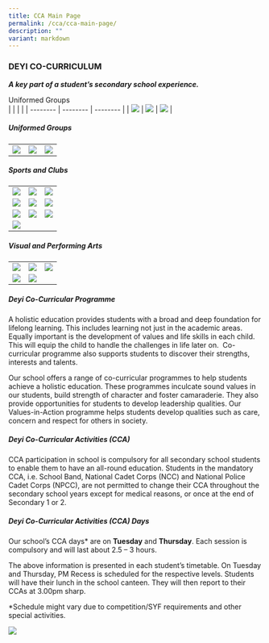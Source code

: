 ```yaml
---
title: CCA Main Page
permalink: /cca/cca-main-page/
description: ""
variant: markdown
---
```

### DEYI CO-CURRICULUM

**_A key part of a student’s secondary school experience._**


Uniformed Groups
<br>
|  |  |  |
| -------- | -------- | -------- |
| [![](/images/CCA/CCA%20Main%20Page/NPCC.png)](https://www.deyisec.moe.edu.sg/cca/uniformed-groups/national-police-cadet-corps/)     | [![](/images/CCA/CCA%20Main%20Page/NCC.png)](https://www.deyisec.moe.edu.sg/cca/uniformed-groups/national-cadet-corps-land/) | [![](/images/CCA/CCA%20Main%20Page/SJB.png)](https://www.deyisec.moe.edu.sg/cca/uniformed-groups/st-john-brigade/)     |




##### Uniformed Groups
|  |  |  |
| -------- | -------- | -------- |
| [![](/images/CCA/CCA%20Main%20Page/NPCC.png)](https://www.deyisec.moe.edu.sg/cca/uniformed-groups/national-police-cadet-corps/) | [![](/images/CCA/CCA%20Main%20Page/NCC.png)](https://www.deyisec.moe.edu.sg/cca/uniformed-groups/national-cadet-corps-land/)     | [![](/images/CCA/CCA%20Main%20Page/SJB.png)](https://www.deyisec.moe.edu.sg/cca/uniformed-groups/st-john-brigade/) |


##### Sports and Clubs
|  |  |  |
| -------- | -------- | -------- |
| [![](/images/CCA/CCA%20Main%20Page/Basketball.png)](https://www.deyisec.moe.edu.sg/cca/sports-and-clubs/basketball-girls/) |  [![](/images/CCA/CCA%20Main%20Page/Badminton.png)](https://www.deyisec.moe.edu.sg/cca/sports-and-clubs/badminton-boys/)  |  [![](/images/CCA/CCA%20Main%20Page/Football_Girls.png)](https://www.deyisec.moe.edu.sg/cca/sports-and-clubs/football-girls/) |
|[![](/images/CCA/CCA%20Main%20Page/Volleyball.png)](https://www.deyisec.moe.edu.sg/cca/sports-and-clubs/volleyball-boys/) |  [![](/images/CCA/CCA%20Main%20Page/Track_and_Field.png)](https://www.deyisec.moe.edu.sg/cca/sports-and-clubs/track-n-field/) | [![](/images/CCA/CCA%20Main%20Page/Table_Tennis.png)](https://www.deyisec.moe.edu.sg/cca/sports-and-clubs/table-tennis/) |
|[![](/images/CCA/CCA%20Main%20Page/ODAC.png)](https://www.deyisec.moe.edu.sg/cca/sports-and-clubs/odac/)  | [![](/images/CCA/CCA%20Main%20Page/IT_Club.png)](https://www.deyisec.moe.edu.sg/cca/sports-and-clubs/information-technology-club/)  | [![](/images/CCA/CCA%20Main%20Page/Green_Club.png)](https://www.deyisec.moe.edu.sg/cca/sports-and-clubs/green-club/)  |
| [![](/images/CCA/CCA%20Main%20Page/YJC.png)](https://www.deyisec.moe.edu.sg/cca/sports-and-clubs/young-journalists-club/)  |||


##### Visual and Performing Arts
|  |  |  |
| -------- | -------- | -------- |
| [![](/images/CCA/CCA%20Main%20Page/Art_Club.png)](https://www.deyisec.moe.edu.sg/cca/visual-and-performing-arts/art-club/) | [![](/images/CCA/CCA%20Main%20Page/School_Band.png)](https://www.deyisec.moe.edu.sg/cca/visual-and-performing-arts/school-band/)  | [![](/images/CCA/CCA%20Main%20Page/Choir.png)](https://www.deyisec.moe.edu.sg/cca/visual-and-performing-arts/choir/) |
|[![](/images/CCA/CCA%20Main%20Page/Drama.png)](https://www.deyisec.moe.edu.sg/cca/visual-and-performing-arts/drama-club/)| [![](/images/CCA/CCA%20Main%20Page/M_and_D_Wushu.png)](https://www.deyisec.moe.edu.sg/cca/visual-and-performing-arts/movement-n-dance-and-wushu-boys/) ||


##### Deyi Co-Curricular Programme
A holistic education provides students with a broad and deep foundation for lifelong learning. This includes learning not just in the academic areas. Equally important is the development of values and life skills in each child. This will equip the child to handle the challenges in life later on.&nbsp; Co-curricular programme also supports students to discover their strengths, interests and talents.  

Our school offers a range of co-curricular programmes to help students achieve a holistic education. These programmes inculcate sound values in our students, build strength of character and foster camaraderie. They also provide opportunities for students to develop leadership qualities. Our Values-in-Action programme helps students develop qualities such as care, concern and respect for others in society.

##### Deyi Co-Curricular Activities (CCA)
CCA participation in school is&nbsp;compulsory&nbsp;for all secondary school students to enable them to have an all-round education. Students in the mandatory CCA, i.e. School Band, National Cadet Corps (NCC) and National Police Cadet Corps (NPCC), are not permitted to change their CCA throughout the secondary school years except for medical reasons, or once at the end of Secondary 1 or 2.

##### Deyi Co-Curricular Activities (CCA) Days
Our school’s CCA days\* are on&nbsp;**Tuesday**&nbsp;and&nbsp;**Thursday**. Each session is compulsory and will last about 2.5 – 3 hours.

The above information is presented in each student’s timetable. On Tuesday and Thursday, PM Recess is scheduled for the respective levels. Students will have their lunch in the school canteen. They will then report to their CCAs at 3.00pm sharp.

\*Schedule might vary due to competition/SYF requirements and other special activities.

![](/images/Triple%20A%20Framework.png)